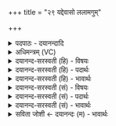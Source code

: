 +++
title = "२९ यद्देवासो ललामगुम्"

+++
<details><summary>पदपाठः - दयानन्दादि</summary>

यत्। दे॒वासः॑। ल॒लाम॑गु॒मिति॑ ल॒लाम॑ऽगुम्। प्र। वि॒ष्टी॒मिन॑म्। आवि॑षुः। स॒क्थ्ना। दे॒दि॒श्य॒ते॒। नारी॑। स॒त्यस्य॑। अ॒क्षि॒भुव॒ इत्य॑क्षि॒ऽभुवः॑। य॒था॒। २९।
</details>

<details><summary>अधिमन्त्रम् (VC)</summary>

- विद्वांसो देवता
- प्रजापतिर्ऋषिः
- अनुष्टुप्
- गान्धारः
</details>

<details><summary>दयानन्द-सरस्वती (हि) - विषयः</summary>

फिर उसी विषय को अगले मन्त्र में कहा है ॥
</details>

<details><summary>दयानन्द-सरस्वती (हि) - पदार्थः</summary>

पदार्थान्वयभाषाः -  हे राजन् ! (यथा) जैसे (सत्यस्य) सत्य (अक्षिभुवः) आँख के सामने प्रगट हुए प्रत्यक्ष व्यवहार के मध्य में वर्त्तमान (देवासः) विद्वान् लोग (सक्थ्ना) जाँघ वा और अपने शरीर के अङ्ग से (नारी) स्त्री के समान (यत्) जिस (विष्टीमिनम्) जिस में सुन्दर बहुत गीले पदार्थ विद्यमान हैं (ललामगुम्) और जिससे मनोवाञ्छित फल को प्राप्त होते हैं, ऐसे न्याय को (प्राविषुः) व्याप्त हों वा जैसे शास्त्रवेत्ता विद्वान् जन सत्य का (देदिश्यते) निरन्तर उपदेश करें, वैसे आप आचरण करो ॥२९ ॥
</details>

<details><summary>दयानन्द-सरस्वती (हि) - भावार्थः</summary>

भावार्थभाषाः -  इस मन्त्र में उपमालङ्कार है। जैसे शरीर के अङ्गों से स्त्री-पुरुष लखे जाते हैं, वैसे प्रत्यक्ष आदि प्रमाणों से सत्य लखा जाता है, उस सत्य से विद्वान् लोग जैसे पाने योग्य कोमलता को पावें, वैसे राजा-प्रजा के स्त्री-पुरुष विद्या से नम्रता को पाकर सुख को ढूँढें ॥२९ ॥
</details>

<details><summary>दयानन्द-सरस्वती (सं) - विषयः</summary>

पुनस्तमेव विषयमाह ॥
</details>

<details><summary>दयानन्द-सरस्वती (सं) - पदार्थः</summary>

पदार्थान्वयभाषाः -  हे राजन् ! यथा सत्यस्याक्षिभुवो मध्ये वर्त्तमाना देवासः सक्थ्ना नारीव यद्विष्टीमिनं ललामगुं न्यायं प्राविषुर्यथा चाऽऽप्तेन सत्यमेव देदिश्यते तथा त्वमाचर ॥२९ ॥
</details>

<details><summary>दयानन्द-सरस्वती (सं) - भावार्थः</summary>

भावार्थभाषाः -  अत्रोपमालङ्कारः। यथा शरीराङ्गैः स्त्रीपुरुषौ लक्ष्येते तथा प्रत्यक्षादिप्रमाणैः सत्यं लक्ष्यते। तेन सत्येन विद्वांसो यथा प्राप्तव्यमार्द्रीभावं प्राप्नुयुस्तथेतरे राजप्रजास्थाः स्त्रीपुरुषा विद्यया विनयं प्राप्य सुखमन्विच्छन्तु ॥२९ ॥
</details>

<details><summary>सविता जोशी ← दयानन्दः (म) - भावार्थः</summary>

भावार्थभाषाः -  या मंत्रात उपमालंकार आहे. ज्याप्रमाणे शरीरावरून स्री व पुरुष ओळखले जातात. त्याप्रमाणे प्रत्यक्ष प्रमाणांनी सत्य ओळखले जाते. त्या सत्याला जाणून विद्वान लोक जसे नम्र असतात, तसे राजा व प्रजा यांच्या स्री-पुरुषांनी विद्येने नम्रतायुक्त बनावे व सुख शोधावे.
</details>